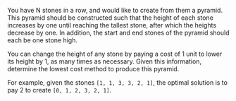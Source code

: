 You have N stones in a row, and would like to create from them a pyramid. This pyramid should be constructed such that the height of each stone increases by one until reaching the tallest stone, after which the heights decrease by one. In addition, the start and end stones of the pyramid should each be one stone high.

You can change the height of any stone by paying a cost of 1 unit to lower its height by 1, as many times as necessary. Given this information, determine the lowest cost method to produce this pyramid.

For example, given the stones ```[1, 1, 3, 3, 2, 1]```, the optimal solution is to pay 2 to create ```[0, 1, 2, 3, 2, 1]```.
